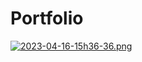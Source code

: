 # Portfolio


[![2023-04-16-15h36-36.png](https://i.postimg.cc/XqWGwtrd/2023-04-16-15h36-36.png)](https://postimg.cc/62HpKjLp)



